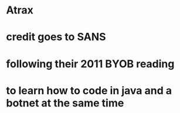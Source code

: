 # Atrax
# credit goes to SANS
# following their 2011 BYOB reading 
# to learn how to code in java and a botnet at the same time
